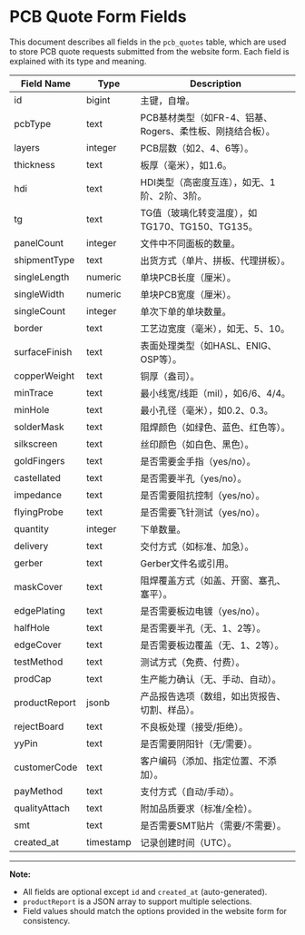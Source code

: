 # PCB Quote Form Fields

This document describes all fields in the `pcb_quotes` table, which are used to store PCB quote requests submitted from the website form. Each field is explained with its type and meaning.

| Field Name      | Type      | Description |
|-----------------|-----------|-------------|
| id              | bigint    | 主键，自增。|
| pcbType         | text      | PCB基材类型（如FR-4、铝基、Rogers、柔性板、刚挠结合板）。|
| layers          | integer   | PCB层数（如2、4、6等）。|
| thickness       | text      | 板厚（毫米），如1.6。|
| hdi             | text      | HDI类型（高密度互连），如无、1阶、2阶、3阶。|
| tg              | text      | TG值（玻璃化转变温度），如TG170、TG150、TG135。|
| panelCount      | integer   | 文件中不同面板的数量。|
| shipmentType    | text      | 出货方式（单片、拼板、代理拼板）。|
| singleLength    | numeric   | 单块PCB长度（厘米）。|
| singleWidth     | numeric   | 单块PCB宽度（厘米）。|
| singleCount     | integer   | 单次下单的单块数量。|
| border          | text      | 工艺边宽度（毫米），如无、5、10。|
| surfaceFinish   | text      | 表面处理类型（如HASL、ENIG、OSP等）。|
| copperWeight    | text      | 铜厚（盎司）。|
| minTrace        | text      | 最小线宽/线距（mil），如6/6、4/4。|
| minHole         | text      | 最小孔径（毫米），如0.2、0.3。|
| solderMask      | text      | 阻焊颜色（如绿色、蓝色、红色等）。|
| silkscreen      | text      | 丝印颜色（如白色、黑色）。|
| goldFingers     | text      | 是否需要金手指（yes/no）。|
| castellated     | text      | 是否需要半孔（yes/no）。|
| impedance       | text      | 是否需要阻抗控制（yes/no）。|
| flyingProbe     | text      | 是否需要飞针测试（yes/no）。|
| quantity        | integer   | 下单数量。|
| delivery        | text      | 交付方式（如标准、加急）。|
| gerber          | text      | Gerber文件名或引用。|
| maskCover       | text      | 阻焊覆盖方式（如盖、开窗、塞孔、塞平）。|
| edgePlating     | text      | 是否需要板边电镀（yes/no）。|
| halfHole        | text      | 是否需要半孔（无、1、2等）。|
| edgeCover       | text      | 是否需要板边覆盖（无、1、2等）。|
| testMethod      | text      | 测试方式（免费、付费）。|
| prodCap         | text      | 生产能力确认（无、手动、自动）。|
| productReport   | jsonb     | 产品报告选项（数组，如出货报告、切割、样品）。|
| rejectBoard     | text      | 不良板处理（接受/拒绝）。|
| yyPin           | text      | 是否需要阴阳针（无/需要）。|
| customerCode    | text      | 客户编码（添加、指定位置、不添加）。|
| payMethod       | text      | 支付方式（自动/手动）。|
| qualityAttach   | text      | 附加品质要求（标准/全检）。|
| smt             | text      | 是否需要SMT贴片（需要/不需要）。|
| created_at      | timestamp | 记录创建时间（UTC）。|

---

**Note:**
- All fields are optional except `id` and `created_at` (auto-generated).
- `productReport` is a JSON array to support multiple selections.
- Field values should match the options provided in the website form for consistency. 